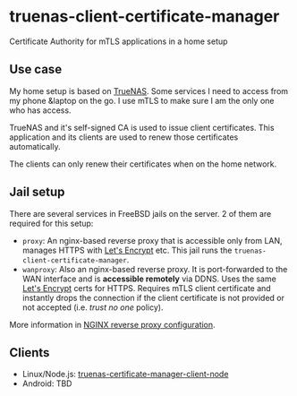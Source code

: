 # truenas-client-certificate-manager

Certificate Authority for mTLS applications in a home setup

## Use case

My home setup is based on [TrueNAS](https://www.truenas.com/). Some services I need to access from my phone &laptop on the go. I use mTLS to make sure I am the only one who has access.

TrueNAS and it's self-signed CA is used to issue client certificates. This application and its clients are used to renew those certificates automatically.

The clients can only renew their certificates when on the home network.

## Jail setup

There are several services in FreeBSD jails on the server. 2 of them are required for this setup:
* `proxy`: An nginx-based reverse proxy that is accessible only from LAN, manages HTTPS with [Let's Encrypt](https://letsencrypt.org/) etc. This jail runs the `truenas-client-certificate-manager`.
* `wanproxy`: Also an nginx-based reverse proxy. It is port-forwarded to the WAN interface and is **accessible remotely** via DDNS. Uses the same [Let's Encrypt](https://letsencrypt.org/) certs for HTTPS. Requires mTLS client certificate and instantly drops the connection if the client certificate is not provided or not accepted (i.e. _trust no one_ policy).

More information in [NGINX reverse proxy configuration](doc/nginx.md).

## Clients

* Linux/Node.js: [truenas-certificate-manager-client-node](https://github.com/majorpeter/truenas-certificate-manager-client-node)
* Android: TBD
